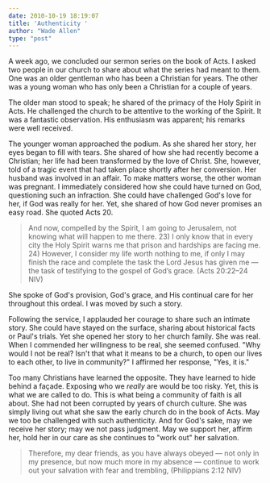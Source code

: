 ```yaml
---
date: 2010-10-19 18:19:07
title: 'Authenticity '
author: "Wade Allen"
type: "post"
---
```


A week ago, we concluded our sermon series on the book of Acts. I asked two people in our church to share about what the series had meant to them. One was an older gentleman who has been a Christian for years. The other was a young woman who has only been a Christian for a couple of years. 

The older man stood to speak; he shared of the primacy of the Holy Spirit in Acts. He challenged the church to be attentive to the working of the Spirit. It was a fantastic observation. His enthusiasm was apparent; his remarks were well received.

The younger woman approached the podium. As she shared her story, her eyes began to fill with tears. She shared of how she had recently become a Christian; her life had been transformed by the love of Christ. She, however, told of a tragic event that had taken place shortly after her conversion. Her husband was involved in an affair. To make matters worse, the other woman was pregnant. I immediately considered how she could have turned on God, questioning such an infraction. She could have challenged God's love for her, if God was really for her. Yet, she shared of how God never promises an easy road. She quoted Acts 20.

>And now, compelled by the Spirit, I am going to Jerusalem, not knowing what will happen to me there. 23) I only know that in every city the Holy Spirit warns me that prison and hardships are facing me. 24) However, I consider my life worth nothing to me, if only I may finish the race and complete the task the Lord Jesus has given me — the task of testifying to the gospel of God’s grace. (Acts 20:22–24 NIV)

She spoke of God's provision, God's grace, and His continual care for her throughout this ordeal. I was moved by such a story.

Following the service, I applauded her courage to share such an intimate story. She could have stayed on the surface, sharing about historical facts or Paul's trials. Yet she opened her story to her church family. She was real. When I commended her willingness to be real, she seemed confused. "Why would I not be real? Isn't that what it means to be a church, to open our lives to each other, to live in community?" I affirmed her response, "Yes, it is."

Too many Christians have learned the opposite. They have learned to hide behind a façade. Exposing who we *really* are would be too risky. Yet, this is what we are called to do. This is what being a community of faith is all about. She had not been corrupted by years of church culture. She was simply living out what she saw the early church do in the book of Acts. May we too be challenged with such authenticity. And for God's sake, may we receive her story; may we not pass judgment. May we support her, affirm her, hold her in our care as she continues to "work out" her salvation.

>Therefore, my dear friends, as you have always obeyed — not only in my presence, but now much more in my absence — continue to work out your salvation with fear and trembling,  (Philippians 2:12 NIV)
